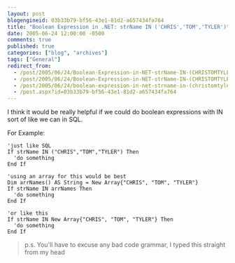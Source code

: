 ```yaml
---
layout: post
blogengineid: 03b33b79-bf56-43e1-81d2-a657434fa764
title: "Boolean Expression in .NET: strName IN ('CHRIS','TOM','TYLER')"
date: 2005-06-24 12:00:00 -0500
comments: true
published: true
categories: ["blog", "archives"]
tags: ["General"]
redirect_from: 
  - /post/2005/06/24/Boolean-Expression-in-NET-strName-IN-(CHRISTOMTYLER).aspx
  - /post/2005/06/24/Boolean-Expression-in-NET-strName-IN-(CHRISTOMTYLER)
  - /post/2005/06/24/boolean-expression-in-net-strname-in-(christomtyler)
  - /post.aspx?id=03b33b79-bf56-43e1-81d2-a657434fa764
---
```


I think it would be really helpful if we could do boolean expressions with IN sort of like we can in SQL.

For Example:

```VB
'just like SQL
If strName IN ("CHRIS","TOM","TYLER") Then
  'do something
End If

'using an array for this would be best
Dim arrNames() AS String = New Array{"CHRIS", "TOM", "TYLER"}
If strName IN arrNames Then
  'do something
End If

'or like this
If strName IN New Array{"CHRIS", "TOM", "TYLER"} Then
  'do something
End If
```

> p.s. You'll have to excuse any bad code grammar, I typed this straight from my head
